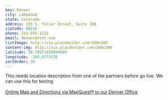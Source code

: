 ```yaml
---
key: Denver
city: Lakewood
state: Colorado
address: 355 S. Teller Street, Suite 200
zipCode: 80226
phone: 214-555-1212
email: denver@test.com
listImage: http://via.placeholder.com/100x100
content-img: http://via.placeholder.com/200x200
latitude: 39.70973439999999
longitude: -105.0773178
sortOrder: 20
---
```

This needs location description from one of the partners before go live.
We can use this for testing
<br><br>
[Online Map and Directions via MapQuest® to our Denver Office](http://mapq.st/txHafw)